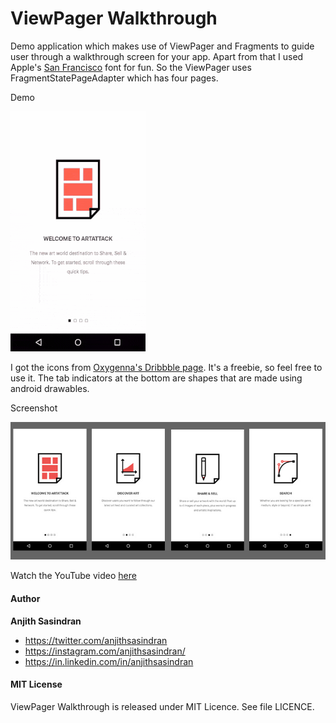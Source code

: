 # ViewPager Walkthrough

Demo application which makes use of ViewPager and Fragments to guide user through a walkthrough screen for your app. Apart from that I used Apple's 
[San Francisco](https://github.com/supermarin/YosemiteSanFranciscoFont) font for fun. So the ViewPager uses FragmentStatePageAdapter which has four pages.

Demo

![ViewPager Walkthrough by Anjith (4k3R)](/demo/viewpager-walkthrough.gif)

I got the icons from [Oxygenna's Dribbble page](https://dribbble.com/shots/2404920-Free-Set-of-Document-Icons#comment-4889571). It's a freebie, so feel free to use it.
The tab indicators at the bottom are shapes that are made using android drawables.

Screenshot

![ViewPager Walkthrough screenshots by Anjith (4k3R)](/demo/overall.jpg)

Watch the YouTube video [here](https://www.youtube.com/watch?v=QoAk92z9i64)

#### Author
**Anjith Sasindran**
- https://twitter.com/anjithsasindran
- https://instagram.com/anjithsasindran/
- https://in.linkedin.com/in/anjithsasindran

#### MIT License

ViewPager Walkthrough is released under MIT Licence. See file LICENCE. 
